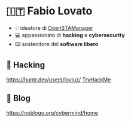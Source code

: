 # :it: Fabio Lovato

- 💡 ideatore di [OpenSTAManager](https://github.com/devcode-it/openstamanager)
- 💻 appassionato di **hacking** e **cybersecurity**
- ⌨️ sostenitore del **software libero**

## 🥷 Hacking
https://huntr.dev/users/loviuz/
[TryHackMe](https://tryhackme-badges.s3.amazonaws.com/loviuz.png)

## 📖 Blog
https://noblogo.org/cybermind/home
